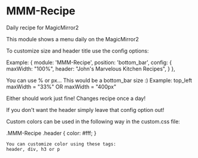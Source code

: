 # MMM-Recipe
Daily recipe for MagicMirror2


This module shows a menu daily on the MagicMirror2

To customize size and header title use the config options:

Example:
{
  module: 'MMM-Recipe',
  position: 'bottom_bar',
       config: {
	  maxWidth: "100%",
	  header: "John's Marvelous Kitchen Recipes",
               }
 },
  

You can use % or px...   This would be a bottom_bar size :)
Example:  top_left
maxWidth = "33%" 
    OR
maxWidth = "400px"

Either should work just fine!   Changes recipe once a day!

If you don't want the header simply leave that config option out!

Custom colors can be used in the following way in the custom.css file:

.MMM-Recipe .header {
    color: #fff;
    }
    
    You can customize color using these tags:
    header, div, h3 or p

